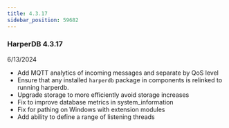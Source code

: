 ```yaml
---
title: 4.3.17
sidebar_position: 59682
---
```


### HarperDB 4.3.17

6/13/2024

- Add MQTT analytics of incoming messages and separate by QoS level
- Ensure that any installed `harperdb` package in components is relinked to running harperdb.
- Upgrade storage to more efficiently avoid storage increases
- Fix to improve database metrics in system_information
- Fix for pathing on Windows with extension modules
- Add ability to define a range of listening threads
